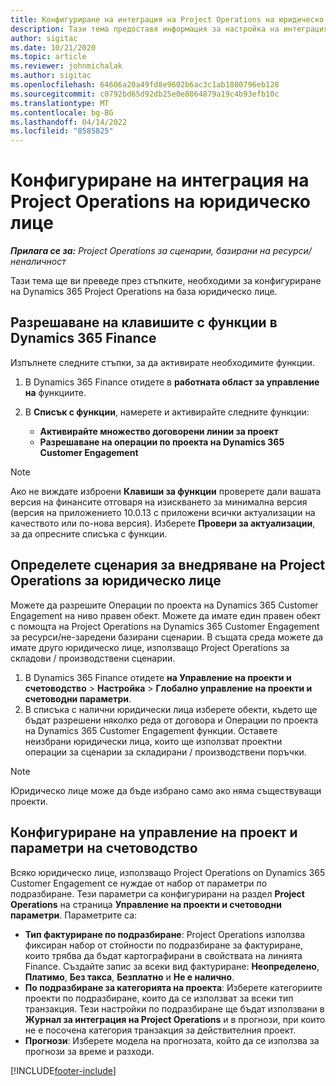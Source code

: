 ```yaml
---
title: Конфигуриране на интеграция на Project Operations на юридическо лице
description: Тази тема предоставя информация за настройка на интеграция от юридическо лице в Project Operations.
author: sigitac
ms.date: 10/21/2020
ms.topic: article
ms.reviewer: johnmichalak
ms.author: sigitac
ms.openlocfilehash: 64606a20a49fd8e9602b6ac3c1ab1880796eb128
ms.sourcegitcommit: c0792bd65d92db25e0e8864879a19c4b93efb10c
ms.translationtype: MT
ms.contentlocale: bg-BG
ms.lasthandoff: 04/14/2022
ms.locfileid: "8585825"
---
```

# <a name="configure-project-operations-integration-per-legal-entity"></a>Конфигуриране на интеграция на Project Operations на юридическо лице 

_**Прилага се за:** Project Operations за сценарии, базирани на ресурси/неналичност_

Тази тема ще ви преведе през стъпките, необходими за конфигуриране на Dynamics 365 Project Operations на база юридическо лице.

## <a name="enable-feature-keys-in-dynamics-365-finance"></a>Разрешаване на клавишите с функции в Dynamics 365 Finance

Изпълнете следните стъпки, за да активирате необходимите функции.

1. В Dynamics 365 Finance отидете в **работната област за управление на** функциите.
2. В **Списък с функции**, намерете и активирайте следните функции:
  
    - **Активирайте множество договорени линии за проект**
    - **Разрешаване на операции по проекта на Dynamics 365 Customer Engagement**

> [!NOTE]
> Ако не виждате изброени **Клавиши за функции** проверете дали вашата версия на финансите отговаря на изискването за минимална версия (версия на приложението 10.0.13 с приложени всички актуализации на качеството или по-нова версия). Изберете **Провери за актуализации**, за да опресните списъка с функции.

## <a name="define-the-project-operations-deployment-scenario-for-a-legal-entity"></a>Определете сценария за внедряване на Project Operations за юридическо лице

Можете да разрешите Операции по проекта на Dynamics 365 Customer Engagement на ниво правен обект. Можете да имате един правен обект с помощта на Project Operations на Dynamics 365 Customer Engagement за ресурси/не-заредени базирани сценарии. В същата среда можете да имате друго юридическо лице, използващо Project Operations за складови / производствени сценарии.

1. В Dynamics 365 Finance отидете **на Управление на проекти и счетоводство** > **Настройка** > **Глобално управление на проекти и счетоводни параметри**.
2. В списъка с налични юридически лица изберете обекти, където ще бъдат разрешени няколко реда от договора и Операции по проекта на Dynamics 365 Customer Engagement функции. Оставете неизбрани юридически лица, които ще използват проектни операции за сценарии за складирани / производствени поръчки.

> [!NOTE]
> Юридическо лице може да бъде избрано само ако няма съществуващи проекти.

## <a name="configure-project-management-and-accounting-parameters"></a>Конфигуриране на управление на проект и параметри на счетоводство

Всяко юридическо лице, използващо Project Operations on Dynamics 365 Customer Engagement се нуждае от набор от параметри по подразбиране. Тези параметри са конфигурирани на раздел **Project Operations** на страница **Управление на проекти и счетоводни параметри**. Параметрите са:

  - **Тип фактуриране по подразбиране**: Project Operations използва фиксиран набор от стойности по подразбиране за фактуриране, които трябва да бъдат картографирани в свойствата на линията Finance. Създайте запис за всеки вид фактуриране: **Неопределено**, **Платимо**, **Без такса**, **Безплатно** и **Не е налично**.
  - **По подразбиране за категорията на проекта**: Изберете категориите проекти по подразбиране, които да се използват за всеки тип транзакция. Тези настройки по подразбиране ще бъдат използвани в **Журнал за интеграция на Project Operations** и в прогнози, при които не е посочена категория транзакция за действителния проект.
  - **Прогнози**: Изберете модела на прогнозата, който да се използва за прогнози за време и разходи.


[!INCLUDE[footer-include](../includes/footer-banner.md)]
